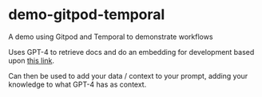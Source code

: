 # demo-gitpod-temporal

A demo using Gitpod and Temporal to demonstrate workflows

Uses GPT-4 to retrieve docs and do an embedding for development based upon [this link](https://github.com/openai/openai-cookbook/blob/main/examples/vector_databases/pinecone/GPT4_Retrieval_Augmentation.ipynb).

Can then be used to add your data / context to your prompt, adding your knowledge to what GPT-4 has as context.
